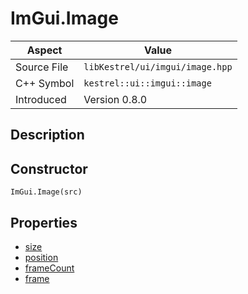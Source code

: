 # ImGui.Image
| Aspect | Value |
| --- | --- |
| Source File | `libKestrel/ui/imgui/image.hpp` |
| C++ Symbol | `kestrel::ui::imgui::image` |
| Introduced | Version 0.8.0 |
## Description
## Constructor
```
ImGui.Image(src)
```
## Properties

 - [size](size.md)
 - [position](position.md)
 - [frameCount](frameCount.md)
 - [frame](frame.md)

